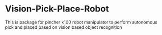 # Vision-Pick-Place-Robot
This is package for pincher x100 robot manipulator to perform autonomous pick and placed based on vision based object recognition
